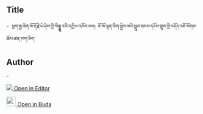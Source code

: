 ## Title
	- ཕྱག་རྒྱ་ཆེན་མོ་རྡོ་རྗེ་ཡེ་ཤེས་ཀྱི་སིནྡྷུ་རའི་དཀྱིལ་འཁོར་ལས། ཇོ་མོ་ལྷན་ཅིག་སྐྱེས་མའི་སྒྲུབ་ཐབས་དངོས་གྲུབ་ཀྱི་འདོད་འཇོ་སོགས་ཆོས་ཚན་ཁག་ཅིག་

## Author
	- 



[<img src="https://img.icons8.com/color/25/000000/edit-property.png"> Open in Editor](http://editor.openpecha.org/P004617)

[<img width="25" src="https://library.bdrc.io/icons/BUDA-small.svg"> Open in Buda](https://library.bdrc.io/show/bdr:IE0OPP004617)
